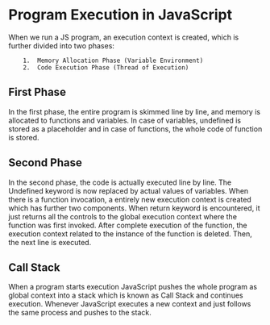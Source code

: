 
# Program Execution in JavaScript

When we run a JS program, an execution context is created, which is further divided into two phases:
        
        1.  Memory Allocation Phase (Variable Environment)
        2.  Code Execution Phase (Thread of Execution)

## First Phase
In the first phase, the entire program is skimmed line by line, and memory is allocated to functions and variables. In case of variables, undefined is stored as a placeholder and in case of functions, the whole code of function is stored.

## Second Phase
In the second phase, the code is actually executed line by line. The Undefined keyword is now replaced by actual values of variables. When there is a function invocation, a entirely new execution context is created which has further two components. When return keyword is encountered, it just returns all the controls to the global execution context where the function was first invoked. After complete execution of the function, the execution context related to the instance of the function is deleted. Then, the next line is executed.

## Call Stack
When a program starts execution JavaScript pushes the whole program as global context into a stack which is known as Call Stack and continues execution. Whenever JavaScript executes a new context and just follows the same process and pushes to the stack.



  
